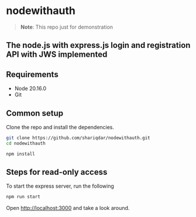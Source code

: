 # nodewithauth
> **Note**: This repo just for demonstration

## The node.js with express.js login and registration API with JWS implemented

## Requirements

* Node 20.16.0
* Git




## Common setup

Clone the repo and install the dependencies.

```bash
git clone https://github.com/shariqdar/nodewithauth.git
cd nodewithauth
```

```bash
npm install
```

## Steps for read-only access

To start the express server, run the following

```bash
npm run start
```

Open [http://localhost:3000](http://localhost:3000) and take a look around.

